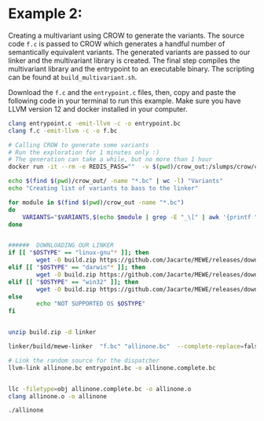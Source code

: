 # Example 2:

Creating a multivariant using CROW to generate the variants. The source code `f.c` is passed to CROW which generates a handful number of semantically equivalent variants. The generated variants are passed to our linker and the multivariant library is created. The final step compiles the multivariant library and the entrypoint to an executable binary. The scripting can be found at `build_multivariant.sh`.

Download the `f.c` and the `entrypoint.c` files, then, copy and paste the following code in your terminal to run this example. Make sure you have LLVM version 12 and docker installed in your computer.

```bash
clang entrypoint.c -emit-llvm -c -o entrypoint.bc
clang f.c -emit-llvm -c -o f.bc

# Calling CROW to generate some variants
# Run the exploration for 1 minutes only :)
# The generation can take a while, but no more than 1 hour
docker run -it --rm -e REDIS_PASS=""  -v $(pwd)/crow_out:/slumps/crow/crow/storage/out  -v $(pwd):/workdir slumps/crow2:standalone /workdir/f.c %DEFAULT.order 1,2,4,5,5,7,8,9,10,11,12,13,14,15,16,17,18,19,20,21 %DEFAULT.workers 1  %souper.workers 2 %DEFAULT.keep-wasm-files False %DEFAULT.exploration-timeout 60

echo $(find $(pwd)/crow_out/ -name "*.bc" | wc -l) "Variants"
echo "Creating list of variants to bass to the linker"

for module in $(find $(pwd)/crow_out -name "*.bc")
do
    VARIANTS="$VARIANTS,$(echo $module | grep -E "_\[" | awk '{printf "%s", $1}')"
done


######  DOWNLOADING OUR LINKER
if [[ "$OSTYPE" == "linux-gnu"* ]]; then
        wget -O build.zip https://github.com/Jacarte/MEWE/releases/download/binaries/build.linux.llvm12.x.x64.zip
elif [[ "$OSTYPE" == "darwin"* ]]; then
        wget -O build.zip https://github.com/Jacarte/MEWE/releases/download/binaries/build.macos.llvm12.zip
elif [[ "$OSTYPE" == "win32" ]]; then
        wget -O build.zip https://github.com/Jacarte/MEWE/releases/download/binaries/build.windows.llvm12.x.winx64.zip
else
        echo "NOT SUPPORTED OS $OSTYPE"
fi


unzip build.zip -d linker

linker/build/mewe-linker  "f.bc" "allinone.bc"  --complete-replace=false -merge-function-switch-cases --replace-all-calls-by-the-discriminator -mewe-merge-debug-level=2 -mewe-merge-skip-on-error  -mewe-merge-bitcodes="$VARIANTS"

# Link the random source for the dispatcher
llvm-link allinone.bc entrypoint.bc -o allinone.complete.bc


llc -filetype=obj allinone.complete.bc -o allinone.o
clang allinone.o -o allinone

./allinone
```